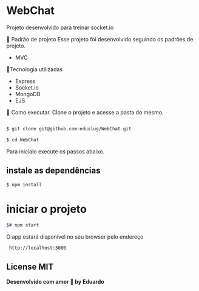 # WebChat
Projeto desenvolvido para treinar socket.io


📝 Padrão de projeto
Esse projeto foi desenvolvido seguindo os padrões de projeto.
- MVC

📏Tecnologia utilizadas
- Express
- Socket.io
- MongoDB
- EJS


🚀 Como executar.
Clone o projeto e acesse a pasta do mesmo.
```sh

$ git clone git@github.com:eduslug/WebChat.git
```
```sh
$ cd WebChat
```
Para inicialo execute os passos abaixo.

## instale as dependências
```sh
$ npm install
```
# iniciar o projeto
```sh
$# npm start
```
O app estará disponível no seu browser pelo endereço
```sh
 http://localhost:3000
```
## License MIT
**Desenvolvido com amor 💜 by Eduardo**


